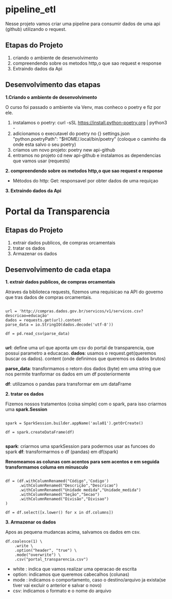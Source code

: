 # pipeline_etl

Nesse projeto vamos criar uma pipeline para consumir dados de uma api (github) utilizando o request.



## Etapas do Projeto

1. criando o ambiente de desenvolvimento
2. compreendendo sobre os metodos http,o que sao request e response
3. Extraindo dados da Api

## Desenvolvimento das etapas


**1.Criando o ambiente de desenvolvimento**

O curso foi passado o ambiente via Venv, mas conheco o poetry e fiz por ele.

1. instalamos o poetry: curl -sSL https://install.python-poetry.org | python3 -
2. adicionamos o executavel do poetry no {} settings.json "python.poetryPath": "$HOME/.local/bin/poetry" (coloque o caminho da onde esta salvo o seu poetry)
3. criamos um novo projeto: poetry new api-github
4. entramos no projeto cd new api-github e instalamos as dependencias que vamos usar (requests)

**2. compreendendo sobre os metodos http,o que sao request e response**

- Métodos do http: Get: responsavel por obter dados de uma requiçao

**3. Extraindo dados da Api**



# Portal da Transparencia

## Etapas do Projeto

1. extrair dados publicos, de compras orcamentais
2. tratar os dados
3. Armazenar os dados

## Desenvolvimento de cada etapa

**1. extrair dados publicos, de compras orcamentais**

Atraves da biblioteca requests, fizemos uma requisicao na API do governo que tras dados de compras orcamentais.

```{Python}:

url = 'http://compras.dados.gov.br/servicos/v1/servicos.csv?descricao=educação'
dados = requests.get(url).content
parse_data = io.StringIO(dados.decode('utf-8'))

df = pd.read_csv(parse_data)


```

**url**: define uma url que aponta um csv do portal de transparencia, que possui parametro a educacao.
**dados**: usamos o request.get(queremos buscar os dados). content (onde definimos que queremos os dados brutos)

**parse_data**: transformamos o retorn dos dados (byte) em uma string que nos permite tranformar os dados em um df posteriormente

**df**: utilizamos o pandas para transformar em um dataFrame

**2. tratar os dados**

Fizemos nossos tratamentos (coisa simple) com o spark, para isso criarmos uma **spark.Session**

```{Python}:

spark = SparkSession.builder.appName('aula01').getOrCreate()

df = spark.createDataFrame(df)


```

**spark**: criarmos uma sparkSession para podermos usar as funcoes do spark
**df**: transformarmos o df (pandas) em df(spark)


**Renomeamos as colunas com acentos para sem acentos e em seguida transformamos columa em minusculo**
```{Python}:

df = (df.withColumnRenamed("Código",'Codigo')
      .withColumnRenamed("Descrição","Descricao")
      .withColumnRenamed("Unidade medida","Unidade_medida")
      .withColumnRenamed("Seção","Secao")
      .withColumnRenamed("Divisão","Divisao")      
)

df = df.select([x.lower() for x in df.columns])

```

**3. Armazenar os dados**

Apos as pequena mudancas acima, salvamos os dados em csv.

```{Python}:
df.coalesce(1) \
    .write \
    .option("header", "true") \
    .mode("overwrite") \
    .csv("portal_transparencia.csv")

```

- white : indica que vamos realizar uma operacao de escrita
- option: indicamos que queremos cabecalhos (colunas)
- mode :  indicamos o comportamento, caso  o destino/arquivo ja exista(se tiver vai excluir o anterior e salvar o novo)
- csv:  indicamos o formato e o nome do arquivo